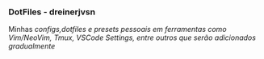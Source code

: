 ### DotFiles - dreinerjvsn

Minhas <i>configs,dotfiles e presets<i> pessoais em ferramentas como Vim/NeoVim, Tmux, VSCode Settings,
entre outros que serão adicionados gradualmente

